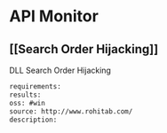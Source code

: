 # API Monitor

## [[Search Order Hijacking]]
DLL Search Order Hijacking


```meta
requirements: 
results: 
oss: #win
source: http://www.rohitab.com/
description: 
```